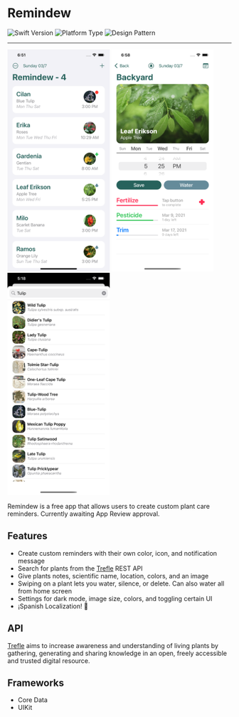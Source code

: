 # Remindew
![Swift Version](https://img.shields.io/badge/Swift-5.0-orange.svg?style=flat-square&logo=Swift&logoColor=white) ![Platform Type](https://img.shields.io/badge/Platform-iOS-blue.svg?style=flat-square&logo=Apple&logoColor=white) ![Design Pattern](https://img.shields.io/badge/Design%20Pattern-MVC-green)

---

<img src="ScreenShots/6.5inch-MainScreenshot-iPhone11ProMax- copy.png" height="500" width="230"/> <img src="ScreenShots/6.5inch-DetailScreenShot-iPhone11ProMax copy.png" height="500" width="230"/> <img src="ScreenShots/6.5inch-SearchScreenShot-iPhone11ProMax copy.png" height="500" width="230"/>

Remindew is a free app that allows users to create custom plant care reminders.
Currently awaiting App Review approval.

## Features
- Create custom reminders with their own color, icon, and notification message
- Search for plants from the [Trefle](https://trefle.io/) REST API
- Give plants notes, scientific name, location, colors, and an image
- Swiping on a plant lets you water, silence, or delete. Can also water all from home screen
- Settings for dark mode, image size, colors, and toggling certain UI
- ¡Spanish Localization! 🌮

## API
[Trefle](https://trefle.io/) aims to increase awareness and understanding of living plants by gathering, generating and sharing knowledge in an open, freely accessible and trusted digital resource.

## Frameworks
- Core Data
- UIKit

